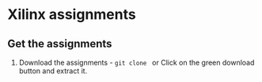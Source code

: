 # Xilinx assignments

## Get the assignments  
1. Download the assignments - `git clone ` or Click on the green download button and extract it.  
